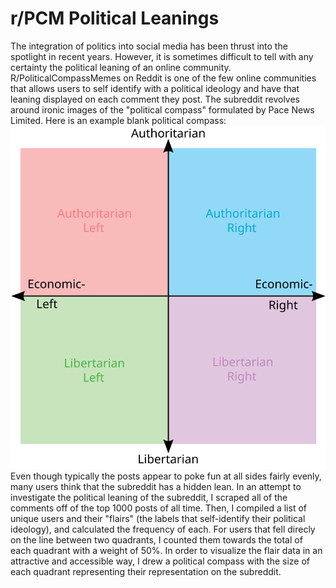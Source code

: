 # r/PCM Political Leanings
The integration of politics into social media has been thrust into the spotlight in recent years. However, it is sometimes difficult to tell with any certainty the political leaning of an online community. R/PoliticalCompassMemes on Reddit is one of the few online communities that allows users to self identify with a political ideology and have that leaning displayed on each comment they post. The subreddit revolves around ironic images of the "political compass" formulated by Pace News Limited. Here is an example blank political compass:
![Political Compass](Political_chart.svg)
\
Even though typically the posts appear to poke fun at all sides fairly evenly, many users think that the subreddit has a hidden lean. In an attempt to investigate the political leaning of the subreddit, I scraped all of the comments off of the top 1000 posts of all time. Then, I compiled a list of unique users and their "flairs" (the labels that self-identify their political ideology), and calculated the frequency of each. For users that fell direcly on the line between two quadrants, I counted them towards the total of each quadrant with a weight of 50%. In order to visualize the flair data in an attractive and accessible way, I drew a political compass with the size of each quadrant representing their representation on the subreddit.
